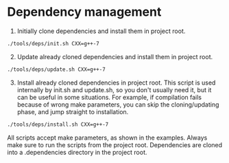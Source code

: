 # Dependency management

1. Initially clone dependencies and install them in project root.
```bash
./tools/deps/init.sh CXX=g++-7
```
2. Update already cloned dependencies and install them in project root.
```bash
./tools/deps/update.sh CXX=g++-7
```
3. Install already cloned dependencies in project root. This script is used internally by init.sh and update.sh, so you don't usually need it, but it can be useful in some situations. For example, if compilation fails because of wrong make parameters, you can skip the cloning/updating phase, and jump straight to installation.
```bash
./tools/deps/install.sh CXX=g++-7
```

All scripts accept make parameters, as shown in the examples.
Always make sure to run the scripts from the project root.
Dependencies are cloned into a .dependencies directory in the project root.

